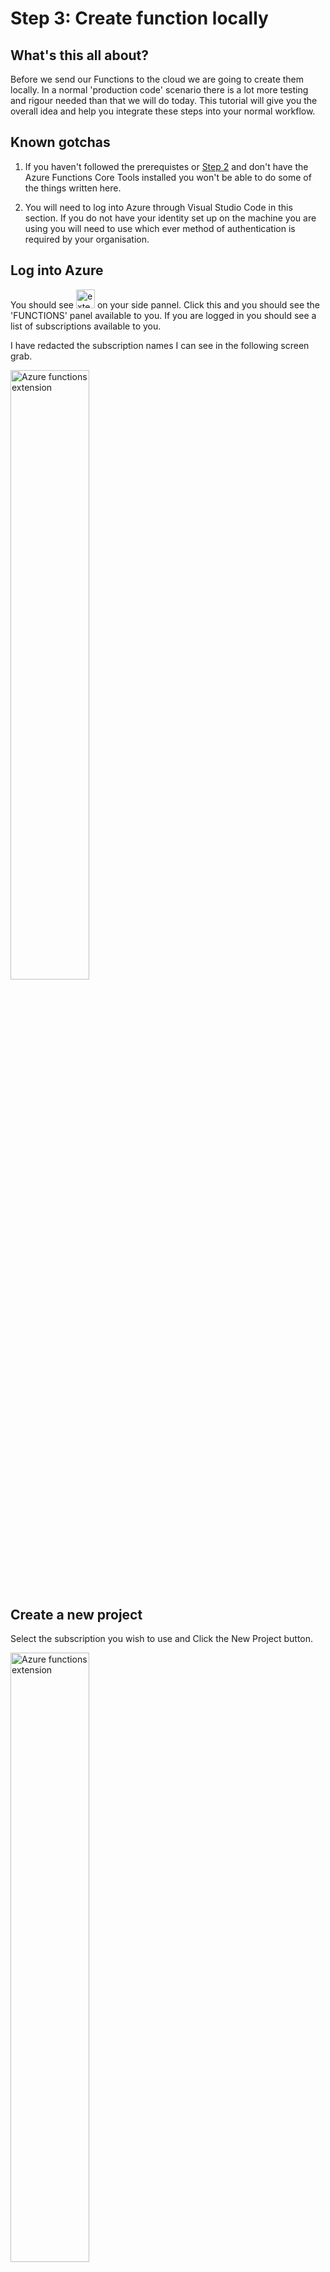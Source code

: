 # Step 3: Create function locally

## What's this all about?
Before we send our Functions to the cloud we are going to create them locally. In a normal 'production code' scenario there is a lot more testing and rigour needed than that we will do today. This tutorial will give you the overall idea and help you integrate these steps into your normal workflow.

## Known gotchas

1. If you haven't followed the prerequistes or [Step 2](https://github.com/TheRealCodeBeard/ServerlessTwitterBot/blob/master/STEP2.md) and don't have the Azure Functions Core Tools installed you won't be able to do some of the things written here.

2. You will need to log into Azure through Visual Studio Code in this section. If you do not have your identity set up on the machine you are using you will need to use which ever method of authentication is required by your organisation.

## Log into Azure

You should see <img src="https://github.com/TheRealCodeBeard/ServerlessTwitterBot/blob/master/screengrabs/Step3_azure.JPG" alt="extensions" width="30"> on your side pannel. Click this and you should see the 'FUNCTIONS' panel available to you. If you are logged in you should see a list of subscriptions available to you.

I have redacted the subscription names I can see in the following screen grab. 

<img src="https://github.com/TheRealCodeBeard/ServerlessTwitterBot/blob/master/screengrabs/Step3_functions.JPG" alt="Azure functions extension" width="50%">

## Create a new project

Select the subscription you wish to use and Click the New Project button.

<img src="https://github.com/TheRealCodeBeard/ServerlessTwitterBot/blob/master/screengrabs/06_create_function_project.JPG" alt="Azure functions extension" width="50%">

If you can't see this. Mouse over the 'FUNCTIONS' pannel and it should appear.

Next you will be taken through the steps to set up the projects. Remember this is being created locally so you won't be asked any Azure related questions yet.

The first step is to choose the repo folder that we set up in [Step 1](https://github.com/TheRealCodeBeard/ServerlessTwitterBot/blob/master/STEP1.md).

<img src="https://github.com/TheRealCodeBeard/ServerlessTwitterBot/blob/master/screengrabs/07_1_choose_your_repo_folder.JPG" alt="Azure functions extension" width="50%">
